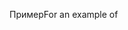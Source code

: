 <span data-ttu-id="59574-101">Пример</span><span class="sxs-lookup"><span data-stu-id="59574-101">For an example of</span></span>